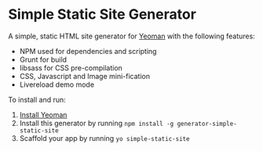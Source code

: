 # Simple Static Site Generator

A simple, static HTML site generator for [Yeoman](http://yeoman.io) with the following features:

  * NPM used for dependencies and scripting
  * Grunt for build
  * libsass for CSS pre-compilation
  * CSS, Javascript and Image mini-fication
  * Livereload demo mode

To install and run:

  1. [Install Yeoman](http://yeoman.io/learning/index.html)
  2. Install this generator by running `npm install -g generator-simple-static-site`
  3. Scaffold your app by running `yo simple-static-site`
